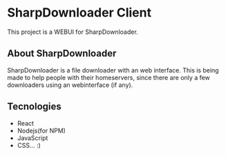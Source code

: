 # SharpDownloader Client

This project is a WEBUI for SharpDownloader.

## About SharpDownloader
SharpDownloader is a file downloader with an web interface. This is being made to help people with their homeservers, since there are only a few downloaders using an webinterface (if any).

## Tecnologies 

  - React
  - Nodejs(for NPM)
  - JavaScript
  - CSS... :)

